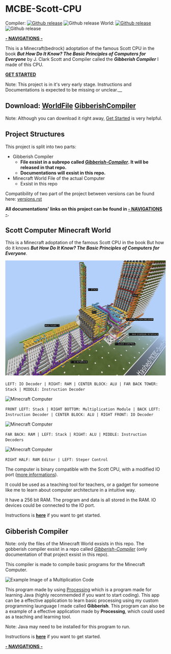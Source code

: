 # MCBE-Scott-CPU
Compiler: 
[![Github release](https://img.shields.io/github/downloads/YuandaLiu-Hashed/Gibberish-Compiler/total.svg)](https://github.com/YuandaLiu-Hashed/MCBE-Scott-CPU/releases)
![Github release](https://img.shields.io/github/repo-size/YuandaLiu-Hashed/Gibberish-Compiler.svg?color=blue)
World: 
[![Github release](https://img.shields.io/github/downloads/YuandaLiu-Hashed/MCBE-Scott-CPU/total.svg)](https://github.com/YuandaLiu-Hashed/MCBE-Scott-CPU-World/releases)
![Github release](https://img.shields.io/github/repo-size/YuandaLiu-Hashed/MCBE-Scott-CPU.svg?color=blue)

[__- NAVIGATIONS -__](/Documents/navigations.md)

This is a Minecraft(bedrock) adoptation of the famous Scott CPU in the book **_But How Do It Know? The Basic Principles of Computers for Everyone_** by J. Clark Scott and Compiler called the **_Gibberish Compiler_** I made of this CPU. 

__[GET STARTED](/Documents/get_started.md)__

Note: This project is in it's very early stage. Instructions and Documentations is expected to be missing or unclear.__

## Download: [WorldFile](https://github.com/YuandaLiu-Hashed/MCBE-Scott-CPU/releases) [GibberishCompiler](https://github.com/YuandaLiu-Hashed/Gibberish-Compiler/releases)

Note: Although you can download it right away, [Get Started](/Documents/get_started.md) is very helpful.

## Project Structures
This project is split into two parts: 
* Gibberish Compiler
   * __File exsist in a subrepo called _[Gibberish-Compiler](https://github.com/YuandaLiu-Hashed/Gibberish-Compiler)_. It will be released in that repo.__
   * __Documentations will exsist in this repo.__
* Minecraft World File of the actual Computer 
   * Exsist in this repo

Compatibility of two part of the project between versions can be found here: [versions.rst](/Documents/versions.rst)

__All documentations' links on this project can be found in [- NAVIGATIONS -](/Documents/navigations.md).__

## Scott Computer Minecraft World

This is a Minecraft adoptation of the famous Scott CPU in the book But how do it knows **_But How Do It Know? The Basic Principles of Computers for Everyone_**. 

![Minecraft Computer](/Documents/images/image_002.jpg)

```LEFT: IO Decoder | RIGHT: RAM | CENTER BLOCK: ALU | FAR BACK TOWER: Stack | MIDDLE: Instruction Decoder```

![Minecraft Computer](/Documents/images/image_003.jpg)

```FRONT LEFT: Stack | RIGHT BOTTOM: Multiplication Module | BACK LEFT: Instruction Decoder | CENTER BLOCK: ALU | RIGHT FRONT: IO Decoder```

![Minecraft Computer](/Documents/images/image_004.jpg)

```FAR BACK: RAM | LEFT: Stack | RIGHT: ALU | MIDDLE: Instruction Decoders```

![Minecraft Computer](/Documents/images/image_005.jpg)

```RIGHT HALF: RAM Editor | LEFT: Steper Control```

The computer is binary compatible with the Scott CPU, with a modified IO port ([more informations](/Documents/compiler/instructions.rst)). 

It could be used as a teaching tool for teachers, or a gadget for someone like me to learn about computer architecture in a intuitive way. 

It have a 256 bit RAM. The program and data is all stored in the RAM. IO devices could be connected to the IO port. 

Instructions is __[here](/Documents/get_started.md#Scott-CPU-Minecraft-World)__ if you want to get started. 

## Gibberish Compiler
Note: only the files of the Minecraft World exsists in this repo. The gobberish compiler exsist in a repo called _[Gibberish-Compiler](https://github.com/YuandaLiu-Hashed/Gibberish-Compiler)_ (only documentation of that project exsist in this repo).

This compiler is made to compile basic programs for the Minecraft Computer. 

![Example Image of a Multiplication Code](/Documents/images/image_001.jpg)

This program made by using [Processing](https://processing.org) which is a program made for learning Java (highly reconmemded if you want to start coding). 
This app can be a effective application to learn basic processing using my custom programming launguage I made called __Gibberish__. 
This program can also be a example of a effective application made by __Processing__, which could used as a teaching and learning tool. 

Note: Java may need to be installed for this program to run. 

Instructions is __[here](/Documents/get_started.md#Gibberish-Compiler)__ if you want to get started.

[__- NAVIGATIONS -__](/Documents/navigations.md)
